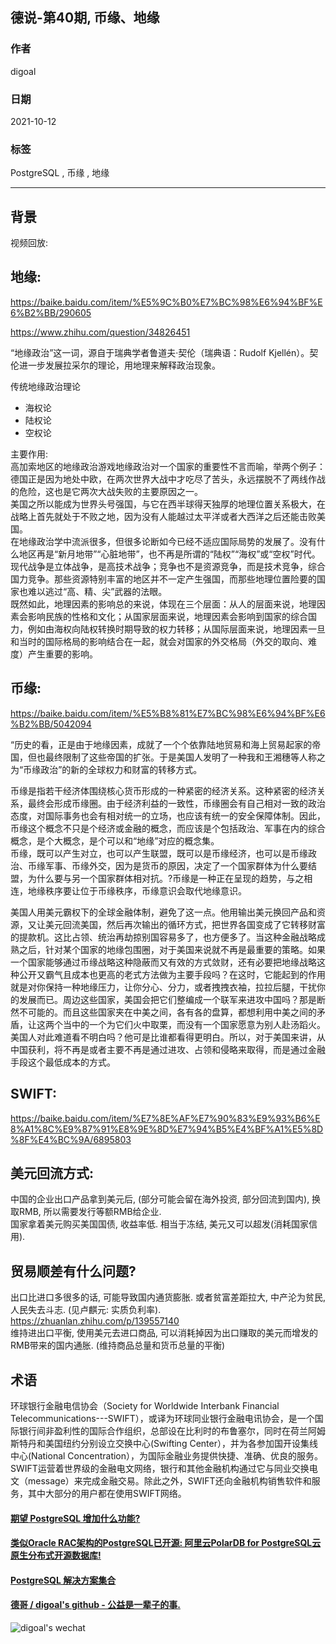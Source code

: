 ## 德说-第40期, 币缘、地缘   
    
### 作者    
digoal    
    
### 日期    
2021-10-12     
    
### 标签    
PostgreSQL , 币缘 , 地缘        
    
----    
    
## 背景    
视频回放:     
    
## 地缘:   
https://baike.baidu.com/item/%E5%9C%B0%E7%BC%98%E6%94%BF%E6%B2%BB/290605  
  
https://www.zhihu.com/question/34826451   
  
“地缘政治”这一词，源自于瑞典学者鲁道夫·契伦（瑞典语：Rudolf Kjellén）。契伦进一步发展拉采尔的理论，用地理来解释政治现象。  
  
传统地缘政治理论  
- 海权论  
- 陆权论  
- 空权论  
  
主要作用:   
高加索地区的地缘政治游戏地缘政治对一个国家的重要性不言而喻，举两个例子：德国正是因为地处中欧，在两次世界大战中才吃尽了苦头，永远摆脱不了两线作战的危险，这也是它两次大战失败的主要原因之一。  
美国之所以能成为世界头号强国，与它在西半球得天独厚的地理位置关系极大，在战略上首先就处于不败之地，因为没有人能越过太平洋或者大西洋之后还能击败美国。  
在地缘政治学中流派很多，但很多论断如今已经不适应国际局势的发展了。没有什么地区再是“新月地带”“心脏地带”，也不再是所谓的“陆权”“海权”或“空权”时代。现代战争是立体战争，是高技术战争；竞争也不是资源竞争，而是技术竞争，综合国力竞争。那些资源特别丰富的地区并不一定产生强国，而那些地理位置险要的国家也难以逃过“高、精、尖”武器的法眼。  
既然如此，地理因素的影响总的来说，体现在三个层面：从人的层面来说，地理因素会影响民族的性格和文化；从国家层面来说，地理因素会影响到国家的综合国力，例如由海权向陆权转换时期导致的权力转移；从国际层面来说，地理因素一旦和当时的国际格局的影响结合在一起，就会对国家的外交格局（外交的取向、难度）产生重要的影响。  
  
## 币缘:   
https://baike.baidu.com/item/%E5%B8%81%E7%BC%98%E6%94%BF%E6%B2%BB/5042094  
  
“历史的看，正是由于地缘因素，成就了一个个依靠陆地贸易和海上贸易起家的帝国，但也最终限制了这些帝国的扩张。于是美国人发明了一种我和王湘穗等人称之为“币缘政治”的新的全球权力和财富的转移方式。  
  
币缘是指若干经济体围绕核心货币形成的一种紧密的经济关系。这种紧密的经济关系，最终会形成币缘圈。由于经济利益的一致性，币缘圈会有自己相对一致的政治态度，对国际事务也会有相对统一的立场，也应该有统一的安全保障体制。因此，币缘这个概念不只是个经济或金融的概念，而应该是个包括政治、军事在内的综合概念，是个大概念，是个可以和“地缘”对应的概念集。  
币缘，既可以产生对立，也可以产生联盟，既可以是币缘经济，也可以是币缘政治、币缘军事、币缘外交，因为是货币的原因，决定了一个国家群体为什么要结盟，为什么要与另一个国家群体相对抗。?币缘是一种正在呈现的趋势，与之相连，地缘秩序要让位于币缘秩序，币缘意识会取代地缘意识。  
  
美国人用美元霸权下的全球金融体制，避免了这一点。他用输出美元换回产品和资源，又让美元回流美国，然后再次输出的循环方式，把世界各国变成了它转移财富的提款机。这比占领、统治再劫掠别国容易多了，也方便多了。当这种金融战略成熟之后，针对某个国家的地缘包围圈，对于美国来说就不再是最重要的策略。如果一个国家能够通过币缘战略这种隐蔽而又有效的方式敛财，还有必要把地缘战略这种公开又霸气且成本也更高的老式方法做为主要手段吗？在这时，它能起到的作用就是对你保持一种地缘压力，让你分心、分力，或者拽拽衣袖，拉拉后腿，干扰你的发展而已。周边这些国家，美国会把它们整编成一个联军来进攻中国吗？那是断然不可能的。而且这些国家夹在中美之间，各有各的盘算，都想利用中美之间的矛盾，让这两个当中的一个为它们火中取栗，而没有一个国家愿意为别人赴汤蹈火。美国人对此难道看不明白吗？他可是比谁都看得更明白。所以，对于美国来讲，从中国获利，将不再是或者主要不再是通过进攻、占领和侵略来取得，而是通过金融手段这个最低成本的方式。  
  
  
## SWIFT:   
https://baike.baidu.com/item/%E7%8E%AF%E7%90%83%E9%93%B6%E8%A1%8C%E9%87%91%E8%9E%8D%E7%94%B5%E4%BF%A1%E5%8D%8F%E4%BC%9A/6895803  
  
## 美元回流方式:    
中国的企业出口产品拿到美元后, (部分可能会留在海外投资, 部分回流到国内), 换取RMB, 所以需要发行等额RMB给企业.      
国家拿着美元购买美国国债, 收益率低. 相当于冻结, 美元又可以超发(消耗国家信用).      
  
## 贸易顺差有什么问题?     
出口比进口多很多的话, 可能导致国内通货膨胀. 或者贫富差距拉大, 中产沦为贫民, 人民失去斗志.  (见卢麒元: 实质负利率).     https://zhuanlan.zhihu.com/p/139557140    
维持进出口平衡, 使用美元去进口商品, 可以消耗掉因为出口赚取的美元而增发的RMB带来的国内通胀.   (维持商品总量和货币总量的平衡)      
    
## 术语      
环球银行金融电信协会（Society for Worldwide Interbank Financial Telecommunications---SWIFT），或译为环球同业银行金融电讯协会，是一个国际银行间非盈利性的国际合作组织，总部设在比利时的布鲁塞尔，同时在荷兰阿姆斯特丹和美国纽约分别设立交换中心(Swifting Center），并为各参加国开设集线中心(National Concentration），为国际金融业务提供快捷、准确、优良的服务。SWIFT运营着世界级的金融电文网络，银行和其他金融机构通过它与同业交换电文（message）来完成金融交易。除此之外，SWIFT还向金融机构销售软件和服务，其中大部分的用户都在使用SWIFT网络。  
  
  
  
#### [期望 PostgreSQL 增加什么功能?](https://github.com/digoal/blog/issues/76 "269ac3d1c492e938c0191101c7238216")
  
  
#### [类似Oracle RAC架构的PostgreSQL已开源: 阿里云PolarDB for PostgreSQL云原生分布式开源数据库!](https://github.com/alibaba/PolarDB-for-PostgreSQL "57258f76c37864c6e6d23383d05714ea")
  
  
#### [PostgreSQL 解决方案集合](https://yq.aliyun.com/topic/118 "40cff096e9ed7122c512b35d8561d9c8")
  
  
#### [德哥 / digoal's github - 公益是一辈子的事.](https://github.com/digoal/blog/blob/master/README.md "22709685feb7cab07d30f30387f0a9ae")
  
  
![digoal's wechat](../pic/digoal_weixin.jpg "f7ad92eeba24523fd47a6e1a0e691b59")
  

